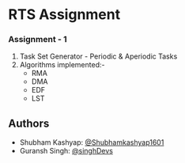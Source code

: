 
# RTS Assignment

### Assignment - 1
1. Task Set Generator - Periodic & Aperiodic Tasks
2. Algorithms implemented:-
   * RMA
   * DMA
   * EDF
   * LST

## Authors
- Shubham Kashyap: [@Shubhamkashyap1601](https://www.github.com/Shubhamkashyap1601)
- Guransh Singh: [@singhDevs](https://www.github.com/singhDevs)
